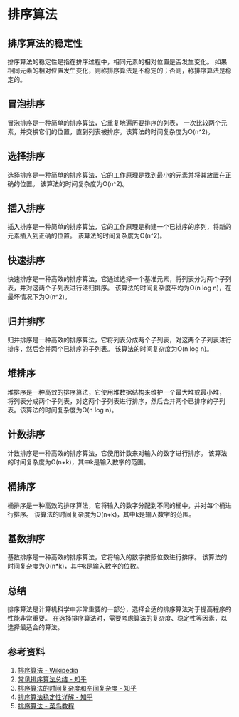 # 排序算法
## 排序算法的稳定性
排序算法的稳定性是指在排序过程中，相同元素的相对位置是否发生变化。
如果相同元素的相对位置发生变化，则称排序算法是不稳定的；否则，称排序算法是稳定的。

## 冒泡排序
冒泡排序是一种简单的排序算法，它重复地遍历要排序的列表，
一次比较两个元素，并交换它们的位置，直到列表被排序。该算法的时间复杂度为O(n^2)。

## 选择排序
选择排序是一种简单的排序算法，它的工作原理是找到最小的元素并将其放置在正确的位置。
该算法的时间复杂度为O(n^2)。

## 插入排序
插入排序是一种简单的排序算法，它的工作原理是构建一个已排序的序列，将新的元素插入到正确的位置。
该算法的时间复杂度为O(n^2)。

## 快速排序
快速排序是一种高效的排序算法，它通过选择一个基准元素，将列表分为两个子列表，并对这两个子列表进行递归排序。
该算法的时间复杂度平均为O(n log n)，在最坏情况下为O(n^2)。

## 归并排序
归并排序是一种高效的排序算法，它将列表分成两个子列表，对这两个子列表进行排序，然后合并两个已排序的子列表。
该算法的时间复杂度为O(n log n)。

## 堆排序
堆排序是一种高效的排序算法，它使用堆数据结构来维护一个最大堆或最小堆，
将列表分成两个子列表，对这两个子列表进行排序，然后合并两个已排序的子列表。该算法的时间复杂度为O(n log n)。

## 计数排序
计数排序是一种高效的排序算法，它使用计数来对输入的数字进行排序。
该算法的时间复杂度为O(n+k)，其中k是输入数字的范围。

## 桶排序
桶排序是一种高效的排序算法，它将输入的数字分配到不同的桶中，并对每个桶进行排序。
该算法的时间复杂度为O(n+k)，其中k是输入数字的范围。

## 基数排序
基数排序是一种高效的排序算法，它将输入的数字按照位数进行排序。
该算法的时间复杂度为O(n*k)，其中k是输入数字的位数。

## 总结
排序算法是计算机科学中非常重要的一部分，选择合适的排序算法对于提高程序的性能非常重要。
在选择排序算法时，需要考虑算法的复杂度、稳定性等因素，以选择最适合的算法。

## 参考资料
1. [排序算法 - Wikipedia](https://en.wikipedia.org/wiki/Sorting_algorithm)
2. [常见排序算法总结 - 知乎](https://zhuanlan.zhihu.com/p/34871009)
3. [排序算法的时间复杂度和空间复杂度 - 知乎](https://zhuanlan.zhihu.com/p/34871009)
4. [排序算法稳定性详解 - 知乎](https://zhuanlan.zhihu.com/p/34871009)
5. [排序算法 - 菜鸟教程](https://www.runoob.com/w3cnote/sort-algorithm.html)